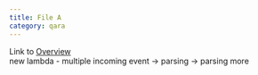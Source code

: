 ```yaml
---
title: File A
category: qara
---
```

Link to [Overview](../overview)  
new lambda - multiple incoming event -> parsing -> parsing more
